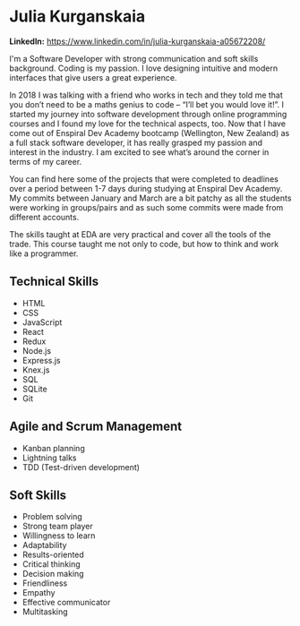 # Julia Kurganskaia

**LinkedIn:**  https://www.linkedin.com/in/julia-kurganskaia-a05672208/

I'm a Software Developer with strong communication and soft skills background. Coding is my passion. I love designing intuitive and modern interfaces that give users a great experience.

In 2018 I was talking with a friend who works in tech and they told me that you don’t need to be a maths genius to code – “I’ll bet you would love it!”. I started my journey into software development through online programming courses and I found my love for the technical aspects, too. Now that I have come out of Enspiral Dev Academy bootcamp (Wellington, New Zealand) as a full stack software developer, it has really grasped my passion and interest in the industry. I am excited to see what’s around the corner in terms of my career.

You can find here some of the projects that were completed to deadlines over a period between 1-7 days during studying at Enspiral Dev Academy. My commits between January and March are a bit patchy as all the students were working in groups/pairs and as such some commits were made from different accounts.

The skills taught at EDA are very practical and cover all the tools of the trade. This course taught me not only to code, but how to think and work like a programmer.

## Technical Skills

* HTML
* CSS
* JavaScript
* React
* Redux
* Node.js
* Express.js
* Knex.js
* SQL
* SQLite
* Git

## Agile and Scrum Management

* Kanban planning
* Lightning talks
* TDD (Test-driven development)

## Soft Skills

* Problem solving
* Strong team player
* Willingness to learn
* Adaptability
* Results-oriented
* Critical thinking
* Decision making
* Friendliness
* Empathy
* Effective communicator
* Multitasking
